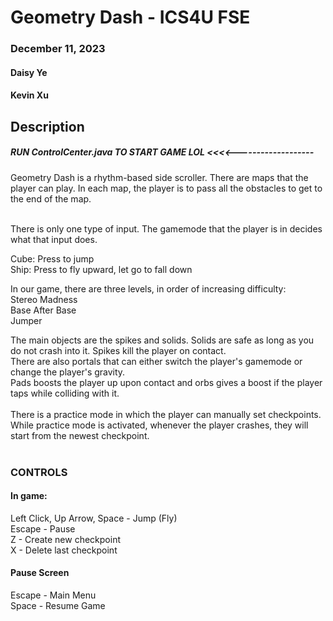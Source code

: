 # Geometry Dash - ICS4U FSE
### December 11, 2023 <br/>
#### Daisy Ye<br/>
#### Kevin Xu<br/>

## Description
##### RUN ControlCenter.java TO START GAME LOL <<<<-------------------

Geometry Dash is a rhythm-based side scroller. There are maps that the player can play. In each map, the player is to
pass all the obstacles to get to the end of the map. 

<br/>
There is only one type of input. The gamemode that the player is in decides what that input does.

Cube: Press to jump <br/>
Ship: Press to fly upward, let go to fall down

In our game, there are three levels, in order of increasing difficulty:
<br/>
Stereo Madness<br/>
Base After Base<br/>
Jumper<br/>

The main objects are the spikes and solids. Solids are safe as long as you do not crash into it. Spikes kill the player
on contact. <br/>
There are also portals that can either switch the player's gamemode or change the player's gravity. <br/>
Pads boosts the player up upon contact and orbs gives a boost if the player taps while colliding with it.
<br/>
<br/>
There is a practice mode in which the player can manually set checkpoints. While practice mode is activated, whenever the player crashes, they will start
from the newest checkpoint.
<br/>
<br/>

### CONTROLS
#### In game: 
Left Click, Up Arrow, Space - Jump (Fly)<br/>
Escape - Pause<br/>
Z - Create new checkpoint<br/>
X - Delete last checkpoint<br/>
#### Pause Screen
Escape - Main Menu<br/>
Space - Resume Game<br/>

